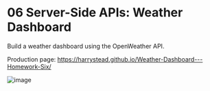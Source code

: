 # 06 Server-Side APIs: Weather Dashboard
Build a weather dashboard using the OpenWeather API.

Production page: https://harrystead.github.io/Weather-Dashboard---Homework-Six/

![image](https://user-images.githubusercontent.com/69797257/100375641-095da080-3006-11eb-8059-40e909be2aad.png)
